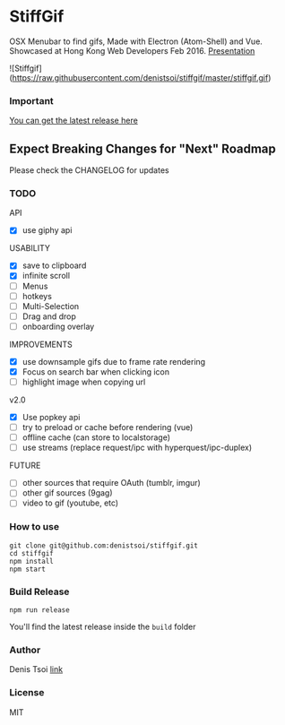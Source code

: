 # StiffGif

OSX Menubar to find gifs, Made with Electron (Atom-Shell) and Vue. Showcased at Hong Kong Web Developers Feb 2016.
[Presentation](https://docs.google.com/presentation/d/1lrwxRQtAu7Mp_IJeNT5gOAG1TkDcVL-HFejtP4cw0Jo/edit?usp=sharing)

![Stiffgif]
(https://raw.githubusercontent.com/denistsoi/stiffgif/master/stiffgif.gif)

### Important
[You can get the latest release here](https://github.com/denistsoi/stiffgif/releases)  

## Expect Breaking Changes for "Next" Roadmap

Please check the CHANGELOG for updates

### TODO

API
- [x] use giphy api

USABILITY 
- [x] save to clipboard
- [x] infinite scroll
- [ ] Menus
- [ ] hotkeys
- [ ] Multi-Selection
- [ ] Drag and drop
- [ ] onboarding overlay

IMPROVEMENTS
- [x] use downsample gifs due to frame rate rendering
- [x] Focus on search bar when clicking icon
- [ ] highlight image when copying url

v2.0
- [x] Use popkey api
- [ ] try to preload or cache before rendering (vue)
- [ ] offline cache (can store to localstorage)
- [ ] use streams (replace request/ipc with hyperquest/ipc-duplex)

FUTURE 
- [ ] other sources that require OAuth (tumblr, imgur)
- [ ] other gif sources (9gag)
- [ ] video to gif (youtube, etc)

### How to use

    git clone git@github.com:denistsoi/stiffgif.git
    cd stiffgif
    npm install 
    npm start

### Build Release
  
    npm run release

You'll find the latest release inside the `build` folder

### Author

Denis Tsoi [link](https://www.twitter.com/denistsoi)  

### License

MIT